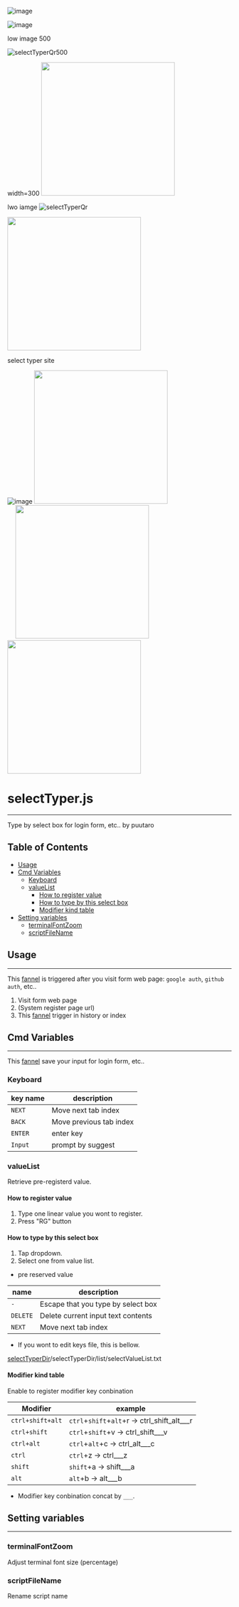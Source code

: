 
<!-- ![selectTyperQr](https://github.com/puutaro/selectTyper/assets/55217593/98e0aaa1-6a43-4291-bcba-619dd583a5ce)　-->
<!-- ![image](https://github.com/puutaro/selectTyper/assets/55217593/471cb0e7-f976-4aec-971c-953469878b71)　-->
<!-- ![image](https://github.com/puutaro/selectTyper/assets/55217593/49de9932-24ba-475c-8dc7-4d8da58c4f06)　-->
<!-- ![image](https://github.com/puutaro/selectTyper/assets/55217593/6048e08c-3f87-47e2-899a-a51275c92823) -->
![image](https://github.com/puutaro/selectTyper/assets/55217593/2b569930-b46e-4d4e-aaa5-f6e6dd0b4226)

<!-- low  -->
![image](https://github.com/puutaro/selectTyper/assets/55217593/d96dcef7-dda5-43c9-9864-1c67bc886a61)

low image 500  

![selectTyperQr500](https://github.com/puutaro/selectTyper/assets/55217593/1b6d061a-f780-4ddf-951c-103a47a7cea4)

width=300
<img src="https://github.com/puutaro/selectTyper/assets/55217593/1b6d061a-f780-4ddf-951c-103a47a7cea4" width="300">  

lwo iamge
![selectTyperQr](https://github.com/puutaro/selectTyper/assets/55217593/bdaf8ec8-6503-48d9-b93b-f2cc5eb64e27)


<img src="https://github.com/puutaro/selectTyper/assets/55217593/bdaf8ec8-6503-48d9-b93b-f2cc5eb64e27" width="300">  


select typer site  


![image](https://github.com/puutaro/selectTyper/assets/55217593/1bcb080b-2f94-4085-a5c5-40212788a074)
<img src="https://github.com/puutaro/selectTyper/assets/55217593/1bcb080b-2f94-4085-a5c5-40212788a074" width="300">  
　
<img src="https://github.com/puutaro/selectTyper/assets/55217593/d96dcef7-dda5-43c9-9864-1c67bc886a61" width="300">  
<img src="https://github.com/puutaro/selectTyper/assets/55217593/555e8f5f-656a-4faf-bb76-f663c01cfe47" width="300">   

<!-- ![install_qr](https://github.com/puutaro/selectTyper/assets/55217593/555e8f5f-656a-4faf-bb76-f663c01cfe47) -->

# selectTyper.js
----------------

Type by select box for login form, etc.. by puutaro

Table of Contents
-------
<!-- vim-markdown-toc GFM --> 
* [Usage](#usage)
* [Cmd Variables](#cmd-variables)
	* [Keyboard](#keyboard)
	* [valueList](#valuelist)
		* [How to register value](#how-to-register-value)
		* [How to type by this select box](#how-to-type-by-this-select-box)
		* [Modifier kind table](#modifier-kind-table)
* [Setting variables](#setting-variables)
	* [terminalFontZoom](#terminalfontzoom)
	* [scriptFileName](#scriptfilename)


## Usage
--------

This [fannel](https://github.com/puutaro/CommandClick/blob/master/md/developer/glossary.md#fannel) is triggered after you visit form web page: `google auth`, `github auth`, etc..

1. Visit form web page 
2. (System register page url)
3. This [fannel](https://github.com/puutaro/CommandClick/blob/master/md/developer/glossary.md#fannel) trigger in history or index

## Cmd Variables
--------

This [fannel](https://github.com/puutaro/CommandClick/blob/master/md/developer/glossary.md#fannel) save your input for login form, etc..


### Keyboard

| key name | description |
| --------- | --------- |
| `NEXT` | Move next tab index |
| `BACK` | Move previous tab index |
| `ENTER` | enter key |
| `Input` | prompt by suggest |



### valueList 

Retrieve pre-registerd value.

#### How to register value

1. Type one linear value you wont to register.
2. Press "RG" button 

#### How to type by this select box

1. Tap dropdown.
2. Select one from value list.

- pre reserved value

| name | description |
| --------- | --------- |
| `-` | Escape that you type by select box |
| `DELETE` | Delete current input text contents |
| `NEXT` | Move next tab index |

- If you wont to edit keys file, this is bellow.

[selectTyperDir](https://github.com/puutaro/CommandClick/blob/master/md/developer/directory_structure.md#fannel_dir)/selectTyperDir/list/selectValueList.txt


#### Modifier kind table

Enable to register modifier key conbination

| Modifier | example |
| ----------- | ----------- |
| `ctrl+shift+alt` | `ctrl`\+`shift`\+`alt`\+r -> ctrl\_shift\_alt\_\_\_r |
| `ctrl+shift` | `ctrl`\+`shift`\+v -> ctrl\_shift\_\_\_v |
| `ctrl+alt` | `ctrl`\+`alt`\+c -> ctrl\_alt\_\_\_c |
| `ctrl` | `ctrl`\+z -> ctrl\_\_\_z |
| `shift` | `shift`\+a -> shift\_\_\_a |
| `alt` | `alt`\+b -> alt\_\_\_b|

- Modifier key conbination concat by `___`.

## Setting variables
---------

### terminalFontZoom 
Adjust terminal font size (percentage)

### scriptFileName 
Rename script name


